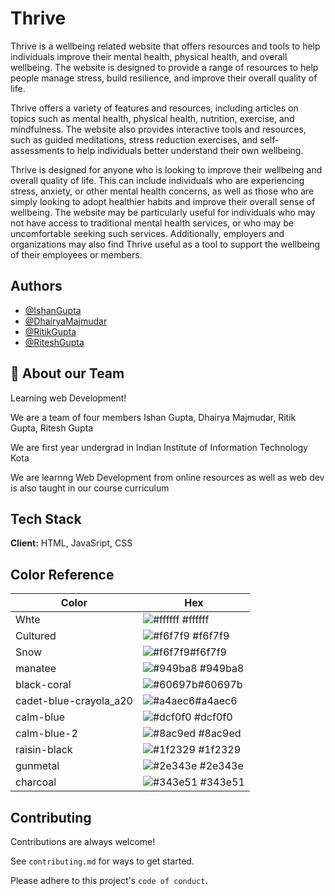 
# Thrive

Thrive is a wellbeing related website that offers resources and tools to help individuals improve their mental health, physical health, and overall wellbeing. The website is designed to provide a range of resources to help people manage stress, build resilience, and improve their overall quality of life.

Thrive offers a variety of features and resources, including articles on topics such as mental health, physical health, nutrition, exercise, and mindfulness. The website also provides interactive tools and resources, such as guided meditations, stress reduction exercises, and self-assessments to help individuals better understand their own wellbeing.

Thrive is designed for anyone who is looking to improve their wellbeing and overall quality of life. This can include individuals who are experiencing stress, anxiety, or other mental health concerns, as well as those who are simply looking to adopt healthier habits and improve their overall sense of wellbeing. The website may be particularly useful for individuals who may not have access to traditional mental health services, or who may be uncomfortable seeking such services. Additionally, employers and organizations may also find Thrive useful as a tool to support the wellbeing of their employees or members.


## Authors

- [@IshanGupta](https://github.com/ishangupta03)
- [@DhairyaMajmudar](https://github.com/DhairyaMajmudar)
- [@RitikGupta](https://github.com/Ritik654321)
- [@RiteshGupta](https://github.com/Ritesh456789)



## 🚀 About our Team
Learning web Development!

We are a team of four members Ishan Gupta, Dhairya Majmudar, Ritik Gupta, Ritesh Gupta

We are first year undergrad in Indian Institute of Information Technology Kota

We are learnng Web Development from online resources as well as web dev is also taught in our course curriculum
## Tech Stack

**Client:** HTML, JavaSript, CSS


## Color Reference

| Color             | Hex                                                                |
| ----------------- | ------------------------------------------------------------------ |
| Whte | ![#ffffff](https://via.placeholder.com/10/ffffff?text=+) #ffffff |
| Cultured | ![#f6f7f9](https://via.placeholder.com/10/f6f7f9?text=+) #f6f7f9 |
| Snow | ![#f6f7f9](https://via.placeholder.com/10/f6f7f9?text=+)#f6f7f9 |
| manatee | ![#949ba8](https://via.placeholder.com/10/949ba8?text=+) #949ba8 |
| black-coral | ![#60697b](https://via.placeholder.com/10/60697b?text=+)#60697b |
| cadet-blue-crayola_a20 | ![#a4aec6](https://via.placeholder.com/10/a4aec6?text=+)#a4aec6 |
| calm-blue | ![#dcf0f0](https://via.placeholder.com/10/dcf0f0?text=+) #dcf0f0 |
| calm-blue-2 | ![#8ac9ed](https://via.placeholder.com/10/8ac9ed?text=+) #8ac9ed |
| raisin-black | ![#1f2329](https://via.placeholder.com/10/1f2329?text=+) #1f2329 |
| gunmetal | ![#2e343e](https://via.placeholder.com/10/2e343e?text=+) #2e343e |
| charcoal | ![#343e51](https://via.placeholder.com/10/343e51?text=+) #343e51 |


## Contributing

Contributions are always welcome!

See `contributing.md` for ways to get started.

Please adhere to this project's `code of conduct`.

